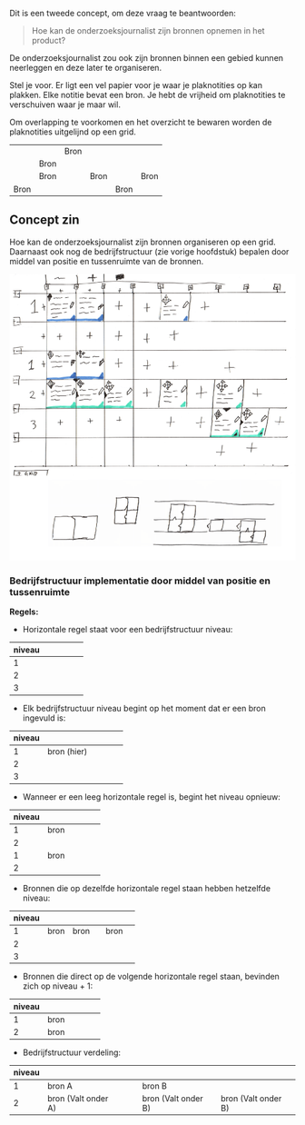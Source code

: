
Dit is een tweede concept, om deze vraag te beantwoorden:

> Hoe kan de onderzoeksjournalist zijn bronnen opnemen in het product?

De onderzoeksjournalist zou ook zijn bronnen binnen een gebied kunnen neerleggen en deze later te organiseren. 

Stel je voor. Er ligt een vel papier voor je waar je plaknotities op kan plakken. Elke notitie bevat een bron. Je hebt de vrijheid om plaknotities te verschuiven waar je maar wil.

Om overlapping te voorkomen en het overzicht te bewaren worden de plaknotities uitgelijnd op een grid.


|      |      |      |      |      |      |
|------|------|------|------|------|------|
|      |      | Bron |      |      |      |
|      | Bron |      |      |      |      |
|      | Bron |      | Bron |      | Bron |
| Bron |      |      |      | Bron |      |




## Concept zin
Hoe kan de onderzoeksjournalist zijn bronnen organiseren op een grid. Daarnaast ook nog de bedrijfstructuur (zie vorige hoofdstuk) bepalen door middel van positie en tussenruimte van de bronnen.

![Visualisatie concept](content/schetsen27.png)


### Bedrijfstructuur implementatie door middel van positie en tussenruimte

__Regels:__

* Horizontale regel staat voor een bedrijfstructuur niveau:

| niveau |      |      |      |      |      |
|------|------|------|------|------|------|
|  1   |      |      |      |      |      |
|  2   |      |      |      |      |      |
|  3   |      |      |      |      |      |

* Elk bedrijfstructuur niveau begint op het moment dat er een bron ingevuld is:

| niveau |      |      |      |      |      |
|------|------|------|------|------|------|
|  1   | bron (hier) |      |      |      |      |
|  2   |      |      |      |      |      |
|  3   |      |      |      |      |      |

* Wanneer er een leeg horizontale regel is, begint het niveau opnieuw:

| niveau |      |      |      |      |      |
|------|------|------|------|------|------|
|  1   | bron |      |      |      |      |
|  2   |      |      |      |      |      |
|  1   | bron |      |      |      |      |
|  2   |      |      |      |      |      |

* Bronnen die op dezelfde horizontale regel staan hebben hetzelfde niveau:

| niveau |      |      |      |      |      |
|------|------|------|------|------|------|
|  1   | bron | bron |      | bron |      |
|  2   |      |      |      |      |      |
|  3   |      |      |      |      |      |


* Bronnen die direct op de volgende horizontale regel staan, bevinden zich op niveau + 1:

| niveau |      |      |      |      |      |
|------|------|------|------|------|------|
|  1   | bron |      |      |      |      |
|  2   | bron |      |      |      |      |


* Bedrijfstructuur verdeling:

| niveau |      |      |      |      |      |
|------|------|------|------|------|------|
|  1   | bron A |      |      | bron B |      |
|  2   | bron (Valt onder A) |      |      | bron (Valt onder B) | bron (Valt onder B) |

